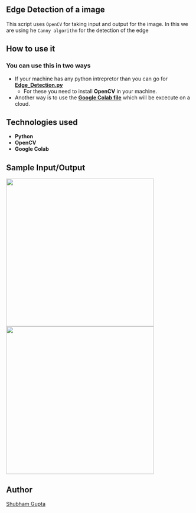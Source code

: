 ## **Edge Detection of a image**

This script uses `OpenCV` for taking input and output for the image. In this we are using he `Canny algorithm` for the detection of the edge 
## How to use it

### You can use this in two ways
* If your machine has any python intrepretor than you can go for [**Edge_Detection.py**](https://github.com/ShubhamGupta577/Amazing-Python-Scripts/blob/Edge-Detection-Using-OpenCV/Edge%20Detection/Edge_Detection.py)
  * For these you need to install **OpenCV** in your machine.
* Another way is to use the [**Google Colab file**](https://github.com/ShubhamGupta577/Amazing-Python-Scripts/blob/Edge-Detection-Using-OpenCV/Edge%20Detection/Edge_Detection.ipynb) which will be excecute on a cloud.

## Technologies used
* **Python**
* **OpenCV**
* **Google Colab**
## Sample Input/Output
<img src ="https://github.com/ShubhamGupta577/Amazing-Python-Scripts/blob/Edge-Detection-Using-OpenCV/Edge%20Detection/Sample_Input.jpg" width=400/> <img src ="https://github.com/ShubhamGupta577/Amazing-Python-Scripts/blob/Edge-Detection-Using-OpenCV/Edge%20Detection/Sample_Output.png" width=400/>


## Author
[Shubham Gupta](https://github.com/ShubhamGupta577)
